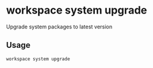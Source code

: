 # workspace system upgrade

Upgrade system packages to latest version

## Usage

```bash
workspace system upgrade
```



